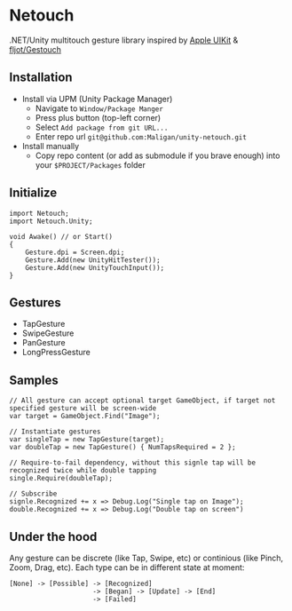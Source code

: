 # Netouch

.NET/Unity multitouch gesture library inspired by [Apple UIKit](https://developer.apple.com/documentation/uikit/uigesturerecognizer) & [fljot/Gestouch](https://github.com/fljot/Gestouch)

## Installation

* Install via UPM (Unity Package Manager) 
	- Navigate to `Window/Package Manger`
	- Press plus button (top-left corner)
	- Select `Add package from git URL...`
	- Enter repo url `git@github.com:Maligan/unity-netouch.git`
* Install manually
	- Copy repo content (or add as submodule if you brave enough) into your `$PROJECT/Packages` folder

## Initialize

```
import Netouch;
import Netouch.Unity;

void Awake() // or Start()
{
	Gesture.dpi = Screen.dpi;
	Gesture.Add(new UnityHitTester());
	Gesture.Add(new UnityTouchInput());
}
```

## Gestures

* TapGesture
* SwipeGesture
* PanGesture
* LongPressGesture

## Samples

```
// All gesture can accept optional target GameObject, if target not specified gesture will be screen-wide
var target = GameObject.Find("Image");

// Instantiate gestures
var singleTap = new TapGesture(target);
var doubleTap = new TapGesture() { NumTapsRequired = 2 };

// Require-to-fail dependency, without this signle tap will be recognized twice while double tapping 
single.Require(doubleTap);

// Subscribe
signle.Recognized += x => Debug.Log("Single tap on Image");
double.Recognized += x => Debug.Log("Double tap on screen")
```

## Under the hood

Any gesture can be discrete (like Tap, Swipe, etc) or continious (like Pinch, Zoom, Drag, etc). Each type can be in different state at moment:

```
[None] -> [Possible] -> [Recognized]
					 -> [Began] -> [Update] -> [End]
					 -> [Failed]
```


